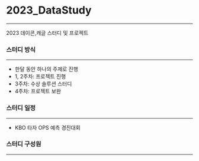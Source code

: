# 2023_DataStudy
---
2023 데이콘,캐글 스터디 및 프로젝트


### 스터디 방식
---
- 한달 동안 하나의 주제로 진행
- 1, 2주차: 프로젝트 진행
- 3주차: 수상 솔루션 스터디
- 4주차: 프로젝트 보완

### 스터디 일정
---
- KBO 타자 OPS 예측 경진대회

<!-- |회차|날짜|내용|자료|비고|
|---|---|---|---|---|
| | | | | | |

 -->
### 스터디 구성원
---
